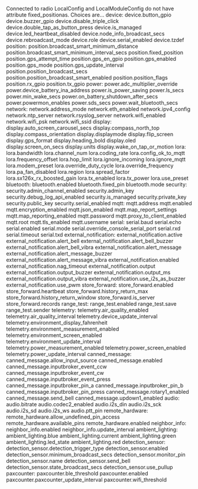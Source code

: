 Connected to radio
LocalConfig and LocalModuleConfig do not have attribute fixed_positionas.
Choices are...
device:
    device.button_gpio
    device.buzzer_gpio
    device.disable_triple_click
    device.double_tap_as_button_press
    device.is_managed
    device.led_heartbeat_disabled
    device.node_info_broadcast_secs
    device.rebroadcast_mode
    device.role
    device.serial_enabled
    device.tzdef
position:
    position.broadcast_smart_minimum_distance
    position.broadcast_smart_minimum_interval_secs
    position.fixed_position
    position.gps_attempt_time
    position.gps_en_gpio
    position.gps_enabled
    position.gps_mode
    position.gps_update_interval
    position.position_broadcast_secs
    position.position_broadcast_smart_enabled
    position.position_flags
    position.rx_gpio
    position.tx_gpio
power:
    power.adc_multiplier_override
    power.device_battery_ina_address
    power.is_power_saving
    power.ls_secs
    power.min_wake_secs
    power.on_battery_shutdown_after_secs
    power.powermon_enables
    power.sds_secs
    power.wait_bluetooth_secs
network:
    network.address_mode
    network.eth_enabled
    network.ipv4_config
    network.ntp_server
    network.rsyslog_server
    network.wifi_enabled
    network.wifi_psk
    network.wifi_ssid
display:
    display.auto_screen_carousel_secs
    display.compass_north_top
    display.compass_orientation
    display.displaymode
    display.flip_screen
    display.gps_format
    display.heading_bold
    display.oled
    display.screen_on_secs
    display.units
    display.wake_on_tap_or_motion
lora:
    lora.bandwidth
    lora.channel_num
    lora.coding_rate
    lora.config_ok_to_mqtt
    lora.frequency_offset
    lora.hop_limit
    lora.ignore_incoming
    lora.ignore_mqtt
    lora.modem_preset
    lora.override_duty_cycle
    lora.override_frequency
    lora.pa_fan_disabled
    lora.region
    lora.spread_factor
    lora.sx126x_rx_boosted_gain
    lora.tx_enabled
    lora.tx_power
    lora.use_preset
bluetooth:
    bluetooth.enabled
    bluetooth.fixed_pin
    bluetooth.mode
security:
    security.admin_channel_enabled
    security.admin_key
    security.debug_log_api_enabled
    security.is_managed
    security.private_key
    security.public_key
    security.serial_enabled
mqtt:
    mqtt.address
    mqtt.enabled
    mqtt.encryption_enabled
    mqtt.json_enabled
    mqtt.map_report_settings
    mqtt.map_reporting_enabled
    mqtt.password
    mqtt.proxy_to_client_enabled
    mqtt.root
    mqtt.tls_enabled
    mqtt.username
serial:
    serial.baud
    serial.echo
    serial.enabled
    serial.mode
    serial.override_console_serial_port
    serial.rxd
    serial.timeout
    serial.txd
external_notification:
    external_notification.active
    external_notification.alert_bell
    external_notification.alert_bell_buzzer
    external_notification.alert_bell_vibra
    external_notification.alert_message
    external_notification.alert_message_buzzer
    external_notification.alert_message_vibra
    external_notification.enabled
    external_notification.nag_timeout
    external_notification.output
    external_notification.output_buzzer
    external_notification.output_ms
    external_notification.output_vibra
    external_notification.use_i2s_as_buzzer
    external_notification.use_pwm
store_forward:
    store_forward.enabled
    store_forward.heartbeat
    store_forward.history_return_max
    store_forward.history_return_window
    store_forward.is_server
    store_forward.records
range_test:
    range_test.enabled
    range_test.save
    range_test.sender
telemetry:
    telemetry.air_quality_enabled
    telemetry.air_quality_interval
    telemetry.device_update_interval
    telemetry.environment_display_fahrenheit
    telemetry.environment_measurement_enabled
    telemetry.environment_screen_enabled
    telemetry.environment_update_interval
    telemetry.power_measurement_enabled
    telemetry.power_screen_enabled
    telemetry.power_update_interval
canned_message:
    canned_message.allow_input_source
    canned_message.enabled
    canned_message.inputbroker_event_ccw
    canned_message.inputbroker_event_cw
    canned_message.inputbroker_event_press
    canned_message.inputbroker_pin_a
    canned_message.inputbroker_pin_b
    canned_message.inputbroker_pin_press
    canned_message.rotary1_enabled
    canned_message.send_bell
    canned_message.updown1_enabled
audio:
    audio.bitrate
    audio.codec2_enabled
    audio.i2s_din
    audio.i2s_sck
    audio.i2s_sd
    audio.i2s_ws
    audio.ptt_pin
remote_hardware:
    remote_hardware.allow_undefined_pin_access
    remote_hardware.available_pins
    remote_hardware.enabled
neighbor_info:
    neighbor_info.enabled
    neighbor_info.update_interval
ambient_lighting:
    ambient_lighting.blue
    ambient_lighting.current
    ambient_lighting.green
    ambient_lighting.led_state
    ambient_lighting.red
detection_sensor:
    detection_sensor.detection_trigger_type
    detection_sensor.enabled
    detection_sensor.minimum_broadcast_secs
    detection_sensor.monitor_pin
    detection_sensor.name
    detection_sensor.send_bell
    detection_sensor.state_broadcast_secs
    detection_sensor.use_pullup
paxcounter:
    paxcounter.ble_threshold
    paxcounter.enabled
    paxcounter.paxcounter_update_interval
    paxcounter.wifi_threshold
